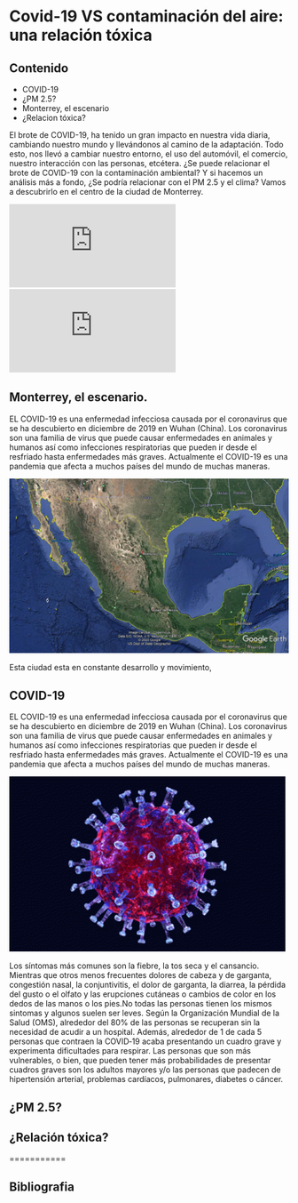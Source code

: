 Covid-19 VS contaminación del aire: una relación tóxica 
===================

## Contenido
- COVID-19
- ¿PM 2.5? 
- Monterrey, el escenario 
- ¿Relacion tóxica?

El brote de COVID-19, ha tenido un gran impacto en nuestra vida diaria, cambiando nuestro mundo y llevándonos al camino de la adaptación. Todo esto, nos llevó a cambiar nuestro entorno, el uso del automóvil, el comercio, nuestro interacción con las personas, etcétera. ¿Se puede relacionar el brote de COVID-19 con la contaminación ambiental? Y si hacemos un análisis más a fondo, ¿Se podría relacionar con el PM 2.5 y el clima? Vamos a descubrirlo en el centro de la ciudad de Monterrey.


<div class="data-embeds">
<iframe allowfullscreen="" class="data-embed is-active" frameborder="0" src="https://datastudio.google.com/embed/reporting/fe8a3c7d-9303-4e70-8acb-4e042714fa76/page/epuOB"></iframe>
<iframe allowfullscreen="" class="data-embed" frameborder="0" src="https://datastudio.google.com/embed/reporting/fe8a3c7d-9303-4e70-8acb-4e042714fa76/page/bhuOB"></iframe>
</div>



## Monterrey, el escenario.
EL COVID-19 es una enfermedad infecciosa causada por el coronavirus que se ha descubierto en diciembre de 2019 en Wuhan (China). Los coronavirus son una familia de virus que puede causar enfermedades en animales y humanos así como infecciones respiratorias que pueden ir desde el resfriado hasta enfermedades más graves. Actualmente el COVID-19 es una pandemia que afecta a muchos países del mundo de muchas maneras.

![](https://github.com/k488-bit/Challenge_CdeCMx/blob/gh-pages/Images/117645984_681250895804238_3205561972497632758_n.png)

Esta ciudad esta en constante desarrollo y movimiento, 

## COVID-19
EL COVID-19 es una enfermedad infecciosa causada por el coronavirus que se ha descubierto en diciembre de 2019 en Wuhan (China). Los coronavirus son una familia de virus que puede causar enfermedades en animales y humanos así como infecciones respiratorias que pueden ir desde el resfriado hasta enfermedades más graves. Actualmente el COVID-19 es una pandemia que afecta a muchos países del mundo de muchas maneras.

![](https://github.com/k488-bit/Challenge_CdeCMx/blob/gh-pages/Images/Coronavirus.gif)

Los síntomas más comunes son la fiebre, la tos seca y el cansancio. Mientras que otros menos frecuentes dolores de cabeza y de garganta, congestión nasal, la conjuntivitis, el dolor de garganta, la diarrea, la pérdida del gusto o el olfato y las erupciones cutáneas o cambios de color en los dedos de las manos o los pies.No todas las personas tienen los mismos sintomas y algunos suelen ser leves. 
Según la Organización Mundial de la Salud (OMS), alrededor del 80% de las personas se recuperan sin la necesidad de acudir a un hospital. Además, alrededor de 1 de cada 5 personas que contraen la COVID‑19 acaba presentando un cuadro grave y experimenta dificultades para respirar. Las personas que son más vulnerables, o bien, que pueden tener más probabilidades de presentar cuadros graves son los adultos mayores y/o las personas que padecen de hipertensión arterial, problemas cardíacos, pulmonares, diabetes o cáncer.


## ¿PM 2.5?


## ¿Relación tóxica?


===========
## Bibliografia
